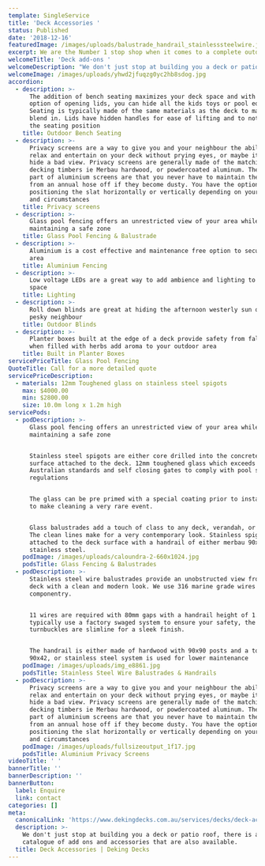 ```yaml
---
template: SingleService
title: 'Deck Accessories '
status: Published
date: '2018-12-16'
featuredImage: /images/uploads/balustrade_handrail_stainlesssteelwire.jpg
excerpt: We are the Number 1 stop shop when it comes to a complete outdoor makeover
welcomeTitle: 'Deck add-ons '
welcomeDescription: "We don't just stop at building you a deck or patio roof, there is a full catalogue of add ons and accessories that are also available.  •\tBench seating •\tPrivacy screens •\tGlass pool fencing and balustrades •\tAluminium fencing •\tLighting (Low voltage LEDs) •\tBlinds •\tBuilt in planter boxes"
welcomeImage: /images/uploads/yhwd2jfuqzg0yc2hb8sdog.jpg
accordion:
  - description: >-
      The addition of bench seating maximizes your deck space and with the
      option of opening lids, you can hide all the kids toys or pool equipment.
      Seating is typically made of the same materials as the deck to make it
      blend in. Lids have hidden handles for ease of lifting and to not obstruct
      the seating position
    title: Outdoor Bench Seating
  - description: >-
      Privacy screens are a way to give you and your neighbour the ability to
      relax and entertain on your deck without prying eyes, or maybe its just to
      hide a bad view. Privacy screens are generally made of the matching
      decking timbers ie Merbau hardwood, or powdercoated aluminum. The best
      part of aluminium screens are that you never have to maintain them, apart
      from an annual hose off if they become dusty. You have the option of
      positioning the slat horizontally or vertically depending on your taste
      and circumstances
    title: Privacy screens
  - description: >-
      Glass pool fencing offers an unrestricted view of your area while
      maintaining a safe zone
    title: Glass Pool Fencing & Balustrade
  - description: >-
      Aluminium is a cost effective and maintenance free option to secure your
      area
    title: Aluminium Fencing
  - description: >-
      Low voltage LEDs are a great way to add ambience and lighting to a dark
      space
    title: Lighting
  - description: >-
      Roll down blinds are great at hiding the afternoon westerly sun or that
      pesky neighbour
    title: Outdoor Blinds
  - description: >-
      Planter boxes built at the edge of a deck provide safety from falling and
      when filled with herbs add aroma to your outdoor area
    title: Built in Planter Boxes
servicePriceTitle: Glass Pool Fencing
QuoteTitle: Call for a more detailed quote
servicePriceDescription:
  - materials: 12mm Toughened glass on stainless steel spigots
    max: $4000.00
    min: $2800.00
    size: 10.0m long x 1.2m high
servicePods:
  - podDescription: >-
      Glass pool fencing offers an unrestricted view of your area while
      maintaining a safe zone


      Stainless steel spigots are either core drilled into the concrete floor or
      surface attached to the deck. 12mm toughened glass which exceeds
      Australian standards and self closing gates to comply with pool safety
      regulations


      The glass can be pre primed with a special coating prior to installation
      to make cleaning a very rare event.


      Glass balustrades add a touch of class to any deck, verandah, or balcony.
      The clean lines make for a very contemporary look. Stainless spigots
      attached to the deck surface with a handrail of either merbau 90x42mm or
      stainless steel.
    podImage: /images/uploads/caloundra-2-660x1024.jpg
    podsTitle: Glass Fencing & Balustrades
  - podDescription: >-
      Stainless steel wire balustrades provide an unobstructed view from your
      deck with a clean and modern look. We use 316 marine grade wires and
      componentry.


      11 wires are required with 80mm gaps with a handrail height of 1.0m. We
      typically use a factory swaged system to ensure your safety, the
      turnbuckles are slimline for a sleek finish.


      The handrail is either made of hardwood with 90x90 posts and a top rail of
      90x42, or stainless steel system is used for lower maintenance
    podImage: /images/uploads/img_e8861.jpg
    podsTitle: Stainless Steel Wire Balustrades & Handrails
  - podDescription: >-
      Privacy screens are a way to give you and your neighbour the ability to
      relax and entertain on your deck without prying eyes, or maybe its just to
      hide a bad view. Privacy screens are generally made of the matching
      decking timbers ie Merbau hardwood, or powdercoated aluminum. The best
      part of aluminium screens are that you never have to maintain them, apart
      from an annual hose off if they become dusty. You have the option of
      positioning the slat horizontally or vertically depending on your taste
      and circumstances
    podImage: /images/uploads/fullsizeoutput_1f17.jpg
    podsTitle: Aluminium Privacy Screens
videoTitle: ' '
bannerTitle: ''
bannerDescription: ''
bannerButton:
  label: Enquire
  link: contact
categories: []
meta:
  canonicalLink: 'https://www.dekingdecks.com.au/services/decks/deck-accessories/'
  description: >-
    We don't just stop at building you a deck or patio roof, there is a full
    catalogue of add ons and accessories that are also available.
  title: Deck Accessories | Deking Decks
---
```


